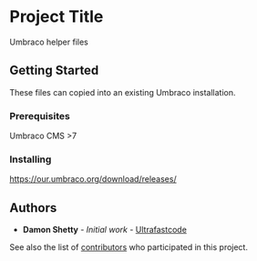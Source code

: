 # Project Title

Umbraco helper files

## Getting Started

These files can copied into an existing Umbraco installation.


### Prerequisites

Umbraco CMS >7


### Installing

https://our.umbraco.org/download/releases/


## Authors

* **Damon Shetty** - *Initial work* - [Ultrafastcode](https://twitter.com/ultrafastcode)

See also the list of [contributors](https://github.com/your/project/contributors) who participated in this project.

